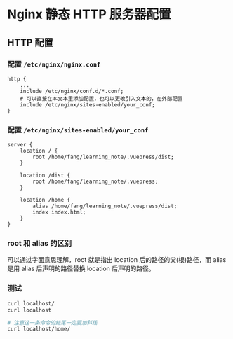 # Nginx 静态 HTTP 服务器配置

## HTTP 配置

### 配置 `/etc/nginx/nginx.conf`

```nginx
http {
    ...
    include /etc/nginx/conf.d/*.conf;
    # 可以直接在本文本里添加配置，也可以更改引入文本的，在外部配置
    include /etc/nginx/sites-enabled/your_conf;
}
```

### 配置 `/etc/nginx/sites-enabled/your_conf`

```nginx
server {
	location / {
		root /home/fang/learning_note/.vuepress/dist;
	}
	
	location /dist {
		root /home/fang/learning_note/.vuepress;
	}
	
	location /home {
		alias /home/fang/learning_note/.vuepress/dist;
		index index.html;
	}
}
```

### root 和 alias 的区别

可以通过字面意思理解，root 就是指出 location 后的路径的父(根)路径，而 alias 是用 alias 后声明的路径替换 location 后声明的路径。

### 测试

```sh
curl localhost/
curl localhost

# 注意这一条命令的结尾一定要加斜线
curl localhost/home/
```

